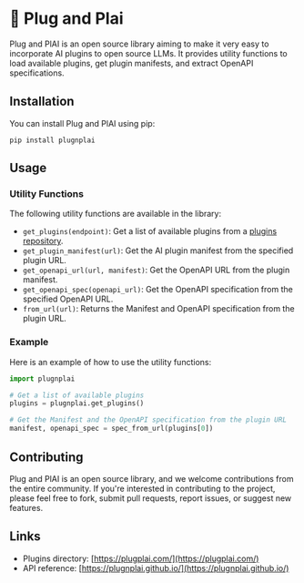 # 🎸 Plug and Plai

Plug and PlAI is an open source library aiming to make it very easy to incorporate AI plugins to open source LLMs. It provides utility functions to load available plugins, get plugin manifests, and extract OpenAPI specifications.

## Installation

You can install Plug and PlAI using pip:

`pip install plugnplai`

## Usage

### Utility Functions

The following utility functions are available in the library:

- `get_plugins(endpoint)`: Get a list of available plugins from a [plugins repository](https://www.plugplai.com/).
- `get_plugin_manifest(url)`: Get the AI plugin manifest from the specified plugin URL.
- `get_openapi_url(url, manifest)`: Get the OpenAPI URL from the plugin manifest.
- `get_openapi_spec(openapi_url)`: Get the OpenAPI specification from the specified OpenAPI URL.
- `from_url(url)`: Returns the Manifest and OpenAPI specification from the plugin URL.

### Example

Here is an example of how to use the utility functions:

```python
import plugnplai

# Get a list of available plugins
plugins = plugnplai.get_plugins()

# Get the Manifest and the OpenAPI specification from the plugin URL 
manifest, openapi_spec = spec_from_url(plugins[0])
```

## Contributing

Plug and PlAI is an open source library, and we welcome contributions from the entire community. If you're interested in contributing to the project, please feel free to fork, submit pull requests, report issues, or suggest new features.

## Links

- Plugins directory: [https://plugplai.com/](https://plugplai.com/)
- API reference: [https://plugnplai.github.io/](https://plugnplai.github.io/)
